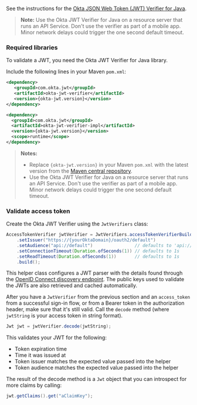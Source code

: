See the instructions for the [Okta JSON Web Token (JWT) Verifier for Java](https://github.com/okta/okta-jwt-verifier-java).

> **Note:** Use the Okta JWT Verifier for Java on a resource server that runs an API Service. Don't use the verifier as part of a mobile app. Minor network delays could trigger the one second default timeout.

### Required libraries

To validate a JWT, you need the Okta JWT Verifier for Java library.

Include the following lines in your Maven `pom.xml`:

```xml
<dependency>
   <groupId>com.okta.jwt</groupId>
   <artifactId>okta-jwt-verifier</artifactId>
   <version>{okta-jwt.version}</version>
</dependency>

<dependency>
  <groupId>com.okta.jwt</groupId>
  <artifactId>okta-jwt-verifier-impl</artifactId>
  <version>{okta-jwt.version}</version>
  <scope>runtime</scope>
</dependency>
```

> **Notes:**
>
> * Replace `{okta-jwt.version}` in your Maven `pom.xml` with the latest version from the [Maven central repository](https://search.maven.org/search?q=a:okta-jwt-verifier).
> * Use the Okta JWT Verifier for Java on a resource server that runs an API Service. Don't use the verifier as part of a mobile app. Minor network delays could trigger the one second default timeout.

### Validate access token

Create the Okta JWT Verifier using the `JwtVerifiers` class:

```java
AccessTokenVerifier jwtVerifier = JwtVerifiers.accessTokenVerifierBuilder()
    .setIssuer("https://{yourOktaDomain}/oauth2/default")
    .setAudience("api://default")                // defaults to 'api://default'
    .setConnectionTimeout(Duration.ofSeconds(1)) // defaults to 1s
    .setReadTimeout(Duration.ofSeconds(1))       // defaults to 1s
    .build();
```

This helper class configures a JWT parser with the details found through the [OpenID Connect discovery endpoint](https://developer.okta.com/docs/api/openapi/okta-oauth/oauth/tag/CustomAS/#tag/CustomAS/operation/getWellKnownOpenIDConfigurationCustomAS). The public keys used to validate the JWTs are also retrieved and cached automatically.

After you have a `JwtVerifier` from the previous section and an `access_token` from a successful sign-in flow, or from a Bearer token in the authorization header, make sure that it's still valid. Call the `decode` method (where `jwtString` is your access token in string format).

```java
Jwt jwt = jwtVerifier.decode(jwtString);
```

This validates your JWT for the following:

- Token expiration time
- Time it was issued at
- Token issuer matches the expected value passed into the helper
- Token audience matches the expected value passed into the helper

The result of the decode method is a `Jwt` object that you can introspect for more claims by calling:

```java
jwt.getClaims().get("aClaimKey");
```
